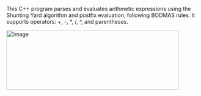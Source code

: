 This C++ program parses and evaluates arithmetic expressions using the Shunting Yard algorithm and postfix evaluation, following BODMAS rules. It supports operators: +, -, *, /, ^, and parentheses.


 <img width="451" height="157" alt="image" src="https://github.com/user-attachments/assets/cc37a673-e2d3-4f72-ba75-70f67bfa6b11" />


